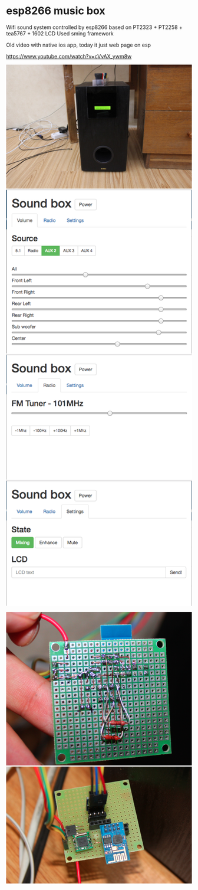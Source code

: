 # esp8266 music box
Wifi sound system controlled by esp8266 based on PT2323 + PT2258 + tea5767 + 1602 LCD
Used sming framework

Old video with native ios app, today it just web page on esp

https://www.youtube.com/watch?v=cVvAX_ywm8w

![alt tag](https://github.com/avtehnik/esp8266-music-box/blob/master/photos/pict3.jpg?raw=true)
![alt tag](https://github.com/avtehnik/esp8266-music-box/blob/master/photos/pict4.png?raw=true)
![alt tag](https://github.com/avtehnik/esp8266-music-box/blob/master/photos/pict5.png?raw=true)
![alt tag](https://github.com/avtehnik/esp8266-music-box/blob/master/photos/pict6.png?raw=true)

![alt tag](https://github.com/avtehnik/esp8266-music-box/blob/master/photos/pict1.png?raw=true)
![alt tag](https://github.com/avtehnik/esp8266-music-box/blob/master/photos/pict2.png?raw=true)

